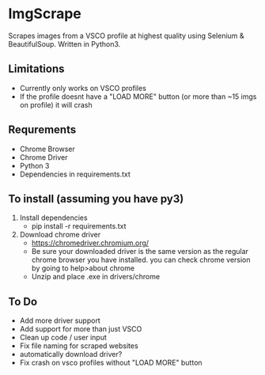 # ImgScrape
Scrapes images from a VSCO profile at highest quality using Selenium & BeautifulSoup. Written in Python3.

## Limitations
- Currently only works on VSCO profiles
- If the profile doesnt have a "LOAD MORE" button (or more than ~15 imgs on profile) it will crash

## Requrements
- Chrome Browser
- Chrome Driver
- Python 3
- Dependencies in requirements.txt

## To install (assuming you have py3)
1. Install dependencies
    - pip install -r requirements.txt
2. Download chrome driver
    - https://chromedriver.chromium.org/
     - Be sure your downloaded driver is the same version as the regular chrome browser you have installed.
      you can check chrome version by going to help>about chrome
    - Unzip and place .exe in drivers/chrome
  
  ## To Do
  - Add more driver support
  - Add support for more than just VSCO
  - Clean up code / user input
  - Fix file naming for scraped websites
  - automatically download driver?
  - Fix crash on vsco profiles without "LOAD MORE" button
  
